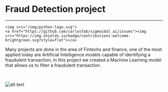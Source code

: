 # Fraud Detection project 
<hr>

    <img src="/img/python-logo.svg">
    <a href="https://github.com/carlosfab/sigmoidal_ai/issues"><img src="https://img.shields.io/badge/contributions-welcome-brightgreen.svg?style=flat"></a>

Many projects are done in the area of Fintechs and finance, one of the most applied today are Artificial Intelligence models capable of identifying a fraudulent transaction, in this project we created a Machine Learning model that allows us to filter a fraudulent transaction.

<br>

![alt text](https://cdn.shortpixel.ai/client/q_glossy,ret_img/https://www.iventura.ai/wp-content/uploads/2019/12/H1.png)


